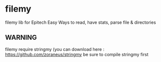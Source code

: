 # filemy
filemy lib for Epitech
Easy Ways to read, have stats, parse file & directories

## WARNING
filemy require stringmy (you can download here : https://github.com/zoraneus/stringmy
be sure to compile stringmy first
